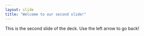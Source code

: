 ```yaml
---
layout: slide
title: "Welcome to our second slide!"
---
```

This is the second slide of the deck.
Use the left arrow to go back!